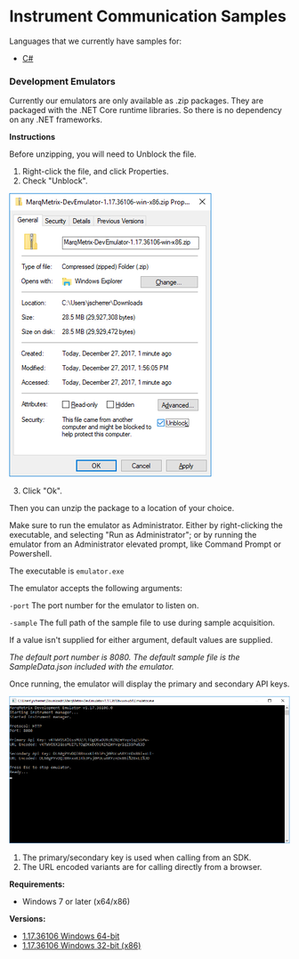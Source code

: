 # Instrument Communication Samples
Languages that we currently have samples for:

- [C#](https://github.com/MarqMetrix/Samples/tree/master/Instrument%20Communications/CS)

### Development Emulators
Currently our emulators are only available as .zip packages. They are packaged with the .NET Core runtime libraries. So there is no dependency on any .NET frameworks.

**Instructions**

Before unzipping, you will need to Unblock the file.

1. Right-click the file, and click Properties.
2. Check "Unblock".

![Unblock](EmulatorSetup/UnblockPackage.png)

3. Click "Ok".

Then you can unzip the package to a location of your choice.

Make sure to run the emulator as Administrator. Either by right-clicking the executable, and selecting "Run as Administrator"; or by running the emulator from an Administrator elevated prompt, like Command Prompt or Powershell.

The executable is `emulator.exe` 

The emulator accepts the following arguments:

`-port`
The port number for the emulator to listen on.

`-sample`
The full path of the sample file to use during sample acquisition.

If a value isn't supplied for either argument, default values are supplied.

*The default port number is 8080. The default sample file is the SampleData.json included with the emulator.*

Once running, the emulator will display the primary and secondary API keys.

![Emulator Running](EmulatorSetup/EmulatorRunning.png)

1. The primary/secondary key is used when calling from an SDK.
2. The URL encoded variants are for calling directly from a browser.

**Requirements:**

- Windows 7 or later (x64/x86)

**Versions:**

- [1.17.36106 Windows 64-bit](http://resources.marqmetrix.com/software/MarqMetrix-DevEmulator-1.17.36106-win-x64.zip)
- [1.17.36106 Windows 32-bit (x86)](http://resources.marqmetrix.com/software/MarqMetrix-DevEmulator-1.17.36106-win-x86.zip)
